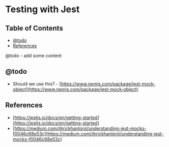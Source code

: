 # Testing with Jest <!-- omit in toc -->

## Table of Contents <!-- omit in toc -->

- [@todo](#todo)
- [References](#references)


@todo - add some content


## @todo

* Should we use this? - [https://www.npmjs.com/package/jest-mock-object](https://www.npmjs.com/package/jest-mock-object)

## References

* [https://jestjs.io/docs/en/getting-started](https://jestjs.io/docs/en/getting-started)
* [https://medium.com/@rickhanlonii/understanding-jest-mocks-f0046c68e53c](https://medium.com/@rickhanlonii/understanding-jest-mocks-f0046c68e53c)
